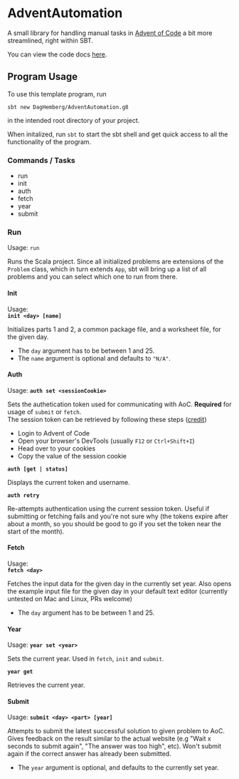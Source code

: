 # AdventAutomation

A small library for handling manual tasks in [Advent of Code](https://adventofcode.com) a bit more streamlined, right within SBT.

You can view the code docs [here](https://daghemberg.github.io/AdventAutomation.g8).

## Program Usage

To use this template program, run 

```
sbt new DagHemberg/AdventAutomation.g8
```

in the intended root directory of your project.

When initalized, run `sbt` to start the sbt shell and get quick access to all the functionality of the program.

### Commands / Tasks

- run
- init
- auth
- fetch
- year
- submit

### Run

Usage:
`run`

Runs the Scala project. Since all initialized problems are extensions of the `Problem` class, which in turn extends `App`, sbt will bring up a list of all problems and you can select which one to run from there.

#### Init

Usage:  
**`init <day> [name]`**

Initializes parts 1 and 2, a common package file, and a worksheet file, for the given day.

- The `day` argument has to be between 1 and 25.
- The `name` argument is optional and defaults to `"N/A"`.

#### Auth

Usage:
**`auth set <sessionCookie>`**

Sets the authetication token used for communicating with AoC. **Required** for usage of `submit` or `fetch`.  
The session token can be retrieved by following these steps ([credit](https://golangrepo.com/repo/Zyian-aocget))

- Login to Advent of Code
- Open your browser's DevTools (usually `F12` or `Ctrl+Shift+I`)
- Head over to your cookies
- Copy the value of the session cookie

**`auth [get | status]`**

Displays the current token and username.

**`auth retry`**

Re-attempts authentication using the current session token. Useful if submitting or fetching fails and you're not sure why (the tokens expire after about a month, so you should be good to go if you set the token near the start of the month).

#### Fetch

Usage:  
**`fetch <day>`**

Fetches the input data for the given day in the currently set year. Also opens the example input file for the given day in your default text editor (currently untested on Mac and Linux, PRs welcome)

- The `day` argument has to be between 1 and 25.

#### Year

Usage:
**`year set <year>`**

Sets the current year. Used in `fetch`, `init` and `submit`.

**`year get`**

Retrieves the current year.

#### Submit

Usage:
**`submit <day> <part> [year]`**

Attempts to submit the latest successful solution to given problem to AoC. Gives feedback on the result similar to the actual website (e.g "Wait x seconds to submit again", "The answer was too high", etc). Won't submit again if the correct answer has already been submitted.

- The `year` argument is optional, and defaults to the currently set year.
